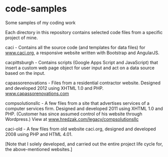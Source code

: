 # code-samples
Some samples of my coding work

Each directory in this repository contains selected code files from a specific project of mine.

caci - Contains all the source code (and templates for data files) for www.caci.org, a responsive website written with Bootstrap and AngularJS.

cacpittsburgh - Contains scripts (Google Apps Script and JavaScript) that insert a custom web page object for user input and act on a data source based on the input.

capassorenovations - Files from a residential contractor website. Designed and developed 2012 using XHTML 1.0 and PHP. www.capassorenovations.com

compsolutionsllc - A few files from a site that advertises services of a computer services firm. Designed and developed 2011 using XHTML 1.0 and PHP. (Customer has since assumed control of his website through Wordpress.) View at www.hredzak.com/legacy/compsolutionsllc

caci-old - A few files from old website caci.org, designed and developed 2008 using PHP and HTML 4.01.

[Note that I solely developed, and carried out the entire project life cycle for, the above-mentioned websites.]
